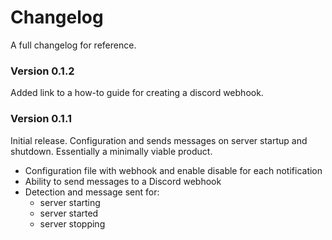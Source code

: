 # Changelog

A full changelog for reference.

### Version 0.1.2

Added link to a how-to guide for creating a discord webhook.
### Version 0.1.1

Initial release. Configuration and sends messages on server startup and shutdown.
Essentially a minimally viable product.

- Configuration file with webhook and enable disable for each notification
- Ability to send messages to a Discord webhook
- Detection and message sent for:
    - server starting
    - server started
    - server stopping